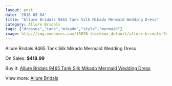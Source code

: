 ```yaml
---
layout: post
date: '2018-05-04'
title: "Allure Bridals 9465 Tank Silk Mikado Mermaid Wedding Dress"
category: Allure Bridals
tags: ["dresses","tank","mikado","style","mermaid"]
image: http://img.eudances.com/15876-thickbox_default/allure-bridals-9465-tank-silk-mikado-mermaid-wedding-dress.jpg
---
```

Allure Bridals 9465 Tank Silk Mikado Mermaid Wedding Dress

On Sales: **$418.99**
<a href="https://www.eudances.com/en/allure-bridals/4677-allure-bridals-9465-tank-silk-mikado-mermaid-wedding-dress.html"><amp-img layout="responsive" width="600" height="600" src="//img.eudances.com/15876-thickbox_default/allure-bridals-9465-tank-silk-mikado-mermaid-wedding-dress.jpg" alt="Allure Bridals 9465 Tank Silk Mikado Mermaid Wedding Dress 0" /></a>
<a href="https://www.eudances.com/en/allure-bridals/4677-allure-bridals-9465-tank-silk-mikado-mermaid-wedding-dress.html"><amp-img layout="responsive" width="600" height="600" src="//img.eudances.com/15878-thickbox_default/allure-bridals-9465-tank-silk-mikado-mermaid-wedding-dress.jpg" alt="Allure Bridals 9465 Tank Silk Mikado Mermaid Wedding Dress 1" /></a>
<a href="https://www.eudances.com/en/allure-bridals/4677-allure-bridals-9465-tank-silk-mikado-mermaid-wedding-dress.html"><amp-img layout="responsive" width="600" height="600" src="//img.eudances.com/15877-thickbox_default/allure-bridals-9465-tank-silk-mikado-mermaid-wedding-dress.jpg" alt="Allure Bridals 9465 Tank Silk Mikado Mermaid Wedding Dress 2" /></a>

Buy it: [Allure Bridals 9465 Tank Silk Mikado Mermaid Wedding Dress](https://www.eudances.com/en/allure-bridals/4677-allure-bridals-9465-tank-silk-mikado-mermaid-wedding-dress.html "Allure Bridals 9465 Tank Silk Mikado Mermaid Wedding Dress")

View more: [Allure Bridals](https://www.eudances.com/en/2-allure-bridals "Allure Bridals")